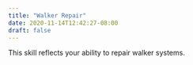 ```yaml
---
title: "Walker Repair"
date: 2020-11-14T12:42:27-08:00
draft: false
---
```

This skill reflects your ability to repair walker systems.
